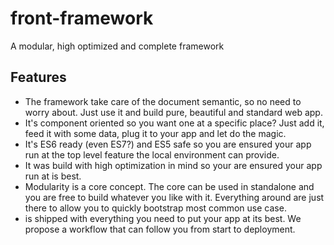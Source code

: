 # front-framework

A modular, high optimized and complete framework

## Features

- The framework take care of the document semantic, so no need to worry about. Just use it and build pure, beautiful and standard web app.
- It's component oriented so you want one at a specific place? Just add it, feed it with some data, plug it to your app and let do the magic.
- It's ES6 ready (even ES7?) and ES5 safe so you are ensured your app run at the top level feature the local environment can provide.
- It was build with high optimization in mind so your are ensured your app run at is best.
- Modularity is a core concept. The core can be used in standalone and you are free to build whatever you like with it. Everything around are just there to allow you to quickly bootstrap most common use case.
- <Framework-name> is shipped with everything you need to put your app at its best. We propose a workflow that can follow you from start to deployment.
